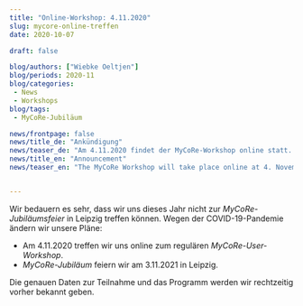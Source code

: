 ```yaml
---
title: "Online-Workshop: 4.11.2020"
slug: mycore-online-treffen
date: 2020-10-07

draft: false

blog/authors: ["Wiebke Oeltjen"]
blog/periods: 2020-11
blog/categories:
 - News
 - Workshops
blog/tags:
 - MyCoRe-Jubiläum

news/frontpage: false
news/title_de: "Ankündigung"
news/teaser_de: "Am 4.11.2020 findet der MyCoRe-Workshop online statt. Die MyCoRe-Jubiläumsfeier wird auf den 3.11.2021 verschoben."
news/title_en: "Announcement"
news/teaser_en: "The MyCoRe Workshop will take place online at 4. November 2020."


---
```


Wir bedauern es sehr, dass wir uns dieses Jahr nicht zur *MyCoRe-Jubiläumsfeier* in Leipzig treffen können. Wegen der COVID-19-Pandemie ändern wir unsere Pläne:
 - Am 4.11.2020 treffen wir uns online zum regulären *MyCoRe-User-Workshop*.
 - *MyCoRe-Jubiläum* feiern wir am 3.11.2021 in Leipzig.

 <!--more--> 
Die genauen Daten zur Teilnahme und das Programm werden wir rechtzeitig vorher bekannt geben. 
